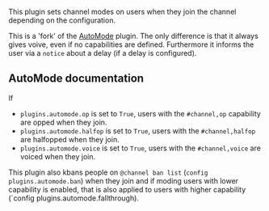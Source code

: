This plugin sets channel modes on users when they join the channel 
depending on the configuration.

This is a 'fork' of the [AutoMode](https://github.com/ProgVal/Limnoria/tree/master/plugins/AutoMode) plugin. The only difference is that it always gives voive, even if no capabilities are defined. Furthermore it informs the user via a `notice` about a delay (if a delay is configured).

## AutoMode documentation

If
* `plugins.automode.op` is set to `True`, users with the `#channel,op` 
capability are opped when they join.
* `plugins.automode.halfop` is set to `True`, users with the 
`#channel,halfop` are halfopped when they join.
* `plugins.automode.voice` is set to `True`, users with the 
`#channel,voice` are voiced when they join.

This plugin also kbans people on `@channel ban list` 
(`config plugins.automode.ban`) when they join and if moding users with 
lower capability is enabled, that is also applied to users with higher 
capability (`config plugins.automode.fallthrough).
